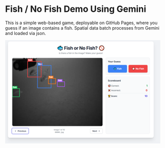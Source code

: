 # Fish / No Fish Demo Using Gemini
This is a simple web-based game, deployable on GitHub Pages, where you guess if an image contains a fish. Spatial data batch processes from Gemini and loaded via json. 

<a href="https://michaelakridge-noaa.github.io/fnf_gemini/" target="_blank"><img src="./docs/demo.png"/></a>
